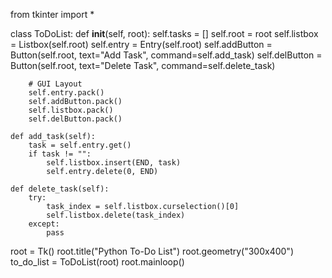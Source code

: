 from tkinter import *

class ToDoList:
    def __init__(self, root):
        self.tasks = []
        self.root = root
        self.listbox = Listbox(self.root)
        self.entry = Entry(self.root)
        self.addButton = Button(self.root, text="Add Task", command=self.add_task)
        self.delButton = Button(self.root, text="Delete Task", command=self.delete_task)

        # GUI Layout
        self.entry.pack()
        self.addButton.pack()
        self.listbox.pack()
        self.delButton.pack()

    def add_task(self):
        task = self.entry.get()
        if task != "":
            self.listbox.insert(END, task)
            self.entry.delete(0, END)

    def delete_task(self):
        try:
            task_index = self.listbox.curselection()[0]
            self.listbox.delete(task_index)
        except:
            pass

root = Tk()
root.title("Python To-Do List")
root.geometry("300x400") 
to_do_list = ToDoList(root)
root.mainloop()
